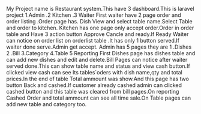 My Project name is Restaurant system.This have 3 dashboard.This is laravel project
1.Admin
.2 Kitchen
.3 Waiter
First waiter have 2 page order and order listing .Order page has. Dish View and select table name.Select Table and order to kitchen.
Kitchen has one page only accept order.Order in order table and Have 3 action button Approve Cancle and ready.If Ready Waiter can notice on order list on orderlist table .It has only 1 button served.If waiter done serve.Admin get accept. Admin has 5 pages they are
1 .Dishes
2 .Bill
3.Category
4.Table
5 Reporting
First Dishes page has dishes table and can add new dishes and edit and delete.Bill Pages 
can notice after waiter served done.This can show table name and status and view cash button.If clicked view cash can see Its tables`oders with dish name,qty and total prices.In the end of table Total ammount was show.And this page has two button Back and cashed.If customer already cashed admin can clicked cashed button and this table was cleared from bill pages.On reporting Cashed Order and total ammount can see all time sale.On Table pages can add new table and category too.
